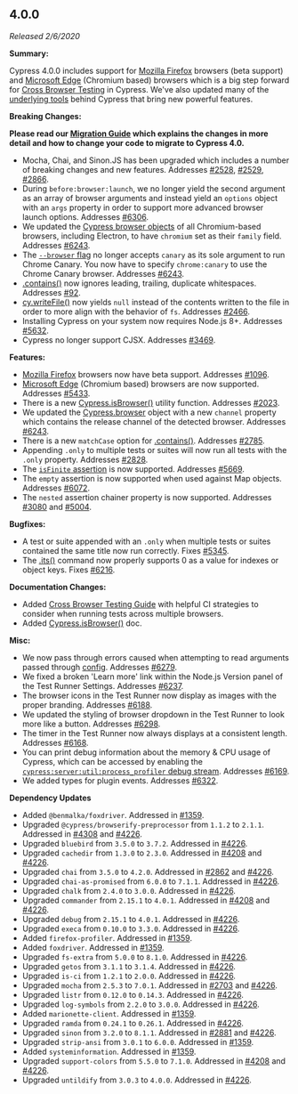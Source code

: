 ## 4.0.0

*Released 2/6/2020*

**Summary:**

Cypress 4.0.0 includes support for [Mozilla Firefox](https://www.mozilla.org/firefox/) browsers (beta support) and [Microsoft Edge](https://www.microsoft.com/edge) (Chromium based) browsers which is a big step forward for [Cross Browser Testing](/guides/guides/cross-browser-testing) in Cypress. We've also updated many of the [underlying tools](/guides/references/bundled-tools) behind Cypress that bring new powerful features.

**Breaking Changes:**

**<Icon name="exclamation-triangle" color="red"></Icon> Please read our [Migration Guide](/guides/references/migration-guide) which explains the changes in more detail and how to change your code to migrate to Cypress 4.0.**

- Mocha, Chai, and Sinon.JS has been upgraded which includes a number of breaking changes and new features. Addresses [#2528](https://github.com/cypress-io/cypress/issues/2528), [#2529](https://github.com/cypress-io/cypress/issues/2529), [#2866](https://github.com/cypress-io/cypress/issues/2866).
- During `before:browser:launch`, we no longer yield the second argument as an array of browser arguments and instead yield an `options` object with an `args` property in order to support more advanced browser launch options. Addresses [#6306](https://github.com/cypress-io/cypress/issues/6306).
- We updated the [Cypress browser objects](/api/plugins/browser-launch-api) of all Chromium-based browsers, including Electron, to have `chromium` set as their `family` field. Addresses [#6243](https://github.com/cypress-io/cypress/issues/6243).
- The [`--browser` flag](/guides/guides/command-line#cypress-run-browser-lt-browser-name-or-path-gt) no longer accepts `canary` as its sole argument to run Chrome Canary. You now have to specify `chrome:canary` to use the Chrome Canary browser. Addresses [#6243](https://github.com/cypress-io/cypress/issues/6243).
- [.contains()](/api/commands/contains) now ignores leading, trailing, duplicate whitespaces. Addresses [#92](https://github.com/cypress-io/cypress/issues/92).
- [cy.writeFile()](/api/commands/writefile) now yields `null` instead of the contents written to the file in order to more align with the behavior of `fs`. Addresses [#2466](https://github.com/cypress-io/cypress/issues/2466).
- Installing Cypress on your system now requires Node.js 8+. Addresses [#5632](https://github.com/cypress-io/cypress/issues/5632).
- Cypress no longer support CJSX. Addresses [#3469](https://github.com/cypress-io/cypress/issues/3469).

**Features:**

- [Mozilla Firefox](https://www.mozilla.org/firefox/) browsers now have beta support. Addresses [#1096](https://github.com/cypress-io/cypress/issues/1096).
- [Microsoft Edge](https://www.microsoft.com/edge) (Chromium based) browsers are now supported. Addresses [#5433](https://github.com/cypress-io/cypress/issues/5433).
- There is a new [Cypress.isBrowser()](/api/cypress-api/isbrowser) utility function. Addresses [#2023](https://github.com/cypress-io/cypress/issues/2023).
- We updated the [Cypress.browser](/api/cypress-api/browser) object with a new `channel` property which contains the release channel of the detected browser. Addresses [#6243](https://github.com/cypress-io/cypress/issues/6243).
- There is a new `matchCase` option for [.contains()](/api/commands/contains). Addresses [#2785](https://github.com/cypress-io/cypress/issues/2785).
- Appending `.only` to multiple tests or suites will now run all tests with the `.only` property. Addresses [#2828](https://github.com/cypress-io/cypress/issues/2828).
- The [`isFinite` assertion](/guides/references/assertions) is now supported. Addresses [#5669](https://github.com/cypress-io/cypress/issues/5669).
- The `empty` assertion is now supported when used against Map objects. Addresses [#6072](https://github.com/cypress-io/cypress/issues/6072).
- The `nested` assertion chainer property is now supported. Addresses [#3080](https://github.com/cypress-io/cypress/issues/3080) and [#5004](https://github.com/cypress-io/cypress/issues/5004).

**Bugfixes:**

- A test or suite appended with an `.only` when multiple tests or suites contained the same title now run correctly. Fixes [#5345](https://github.com/cypress-io/cypress/issues/5345).
- The [.its()](/api/commands/its) command now properly supports 0 as a value for indexes or object keys. Fixes [#6216](https://github.com/cypress-io/cypress/issues/6216).

**Documentation Changes:**

- Added [Cross Browser Testing Guide](/guides/guides/cross-browser-testing) with helpful CI strategies to consider when running tests across multiple browsers.
- Added [Cypress.isBrowser()](/api/cypress-api/isbrowser) doc.

**Misc:**

- We now pass through errors caused when attempting to read arguments passed through [config](/api/plugins/configuration-api). Addresses [#6279](https://github.com/cypress-io/cypress/issues/6279).
- We fixed a broken 'Learn more' link within the Node.js Version panel of the Test Runner Settings. Addresses [#6237](https://github.com/cypress-io/cypress/issues/6237).
- The browser icons in the Test Runner now display as images with the proper branding. Addresses [#6188](https://github.com/cypress-io/cypress/issues/6188).
- We updated the styling of browser dropdown in the Test Runner to look more like a button. Addresses [#6298](https://github.com/cypress-io/cypress/issues/6298).
- The timer in the Test Runner now always displays at a consistent length. Addresses [#6168](https://github.com/cypress-io/cypress/issues/6168).
- You can print debug information about the memory & CPU usage of Cypress, which can be accessed by enabling the [`cypress:server:util:process_profiler` debug stream](/guides/references/troubleshooting#Log-memory-and-CPU-usage). Addresses [#6169](https://github.com/cypress-io/cypress/issues/6169).
- We added types for plugin events. Addresses [#6322](https://github.com/cypress-io/cypress/issues/6322).

**Dependency Updates**

- Added `@benmalka/foxdriver`. Addressed in [#1359](https://github.com/cypress-io/cypress/pull/1359).
- Upgraded `@cypress/browserify-preprocessor` from `1.1.2` to `2.1.1`. Addressed in [#4308](https://github.com/cypress-io/cypress/pull/4308) and [#4226](https://github.com/cypress-io/cypress/pull/4226).
- Upgraded `bluebird` from `3.5.0` to `3.7.2`. Addressed in [#4226](https://github.com/cypress-io/cypress/pull/4226).
- Upgraded `cachedir` from `1.3.0` to `2.3.0`. Addressed in [#4208](https://github.com/cypress-io/cypress/pull/4208) and [#4226](https://github.com/cypress-io/cypress/pull/4226).
- Upgraded `chai` from `3.5.0` to `4.2.0`. Addressed in [#2862](https://github.com/cypress-io/cypress/pull/2862) and [#4226](https://github.com/cypress-io/cypress/pull/4226).
- Upgraded `chai-as-promised` from `6.0.0` to `7.1.1`. Addressed in [#4226](https://github.com/cypress-io/cypress/pull/4226).
- Upgraded `chalk` from `2.4.0` to `3.0.0`. Addressed in [#4226](https://github.com/cypress-io/cypress/pull/4226).
- Upgraded `commander` from `2.15.1` to `4.0.1`. Addressed in [#4208](https://github.com/cypress-io/cypress/pull/4208) and [#4226](https://github.com/cypress-io/cypress/pull/4226).
- Upgraded `debug` from `2.15.1` to `4.0.1`. Addressed in [#4226](https://github.com/cypress-io/cypress/pull/4226).
- Upgraded `execa` from `0.10.0` to `3.3.0`. Addressed in [#4226](https://github.com/cypress-io/cypress/pull/4226).
- Added `firefox-profiler`. Addressed in [#1359](https://github.com/cypress-io/cypress/pull/1359).
- Added `foxdriver`. Addressed in [#1359](https://github.com/cypress-io/cypress/pull/1359).
- Upgraded `fs-extra` from `5.0.0` to `8.1.0`. Addressed in [#4226](https://github.com/cypress-io/cypress/pull/4226).
- Upgraded `getos` from `3.1.1` to `3.1.4`. Addressed in [#4226](https://github.com/cypress-io/cypress/pull/4226).
- Upgraded `is-ci` from `1.2.1` to `2.0.0`. Addressed in [#4226](https://github.com/cypress-io/cypress/pull/4226).
- Upgraded `mocha` from `2.5.3` to `7.0.1`. Addressed in [#2703](https://github.com/cypress-io/cypress/pull/2703) and [#4226](https://github.com/cypress-io/cypress/pull/4226).
- Upgraded `listr` from `0.12.0` to `0.14.3`. Addressed in [#4226](https://github.com/cypress-io/cypress/pull/4226).
- Upgraded `log-symbols` from `2.2.0` to `3.0.0`. Addressed in [#4226](https://github.com/cypress-io/cypress/pull/4226).
- Added `marionette-client`. Addressed in [#1359](https://github.com/cypress-io/cypress/pull/1359).
- Upgraded `ramda` from `0.24.1` to `0.26.1`. Addressed in [#4226](https://github.com/cypress-io/cypress/pull/4226).
- Upgraded `sinon` from `3.2.0` to `8.1.1`. Addressed in [#2881](https://github.com/cypress-io/cypress/pull/2881) and [#4226](https://github.com/cypress-io/cypress/pull/4226).
- Upgraded `strip-ansi` from `3.0.1` to `6.0.0`. Addressed in [#1359](https://github.com/cypress-io/cypress/pull/1359).
- Added `systeminformation`. Addressed in [#1359](https://github.com/cypress-io/cypress/pull/1359).
- Upgraded `support-colors` from `5.5.0` to `7.1.0`. Addressed in [#4208](https://github.com/cypress-io/cypress/pull/4208) and [#4226](https://github.com/cypress-io/cypress/pull/4226).
- Upgraded `untildify` from `3.0.3` to `4.0.0`. Addressed in [#4226](https://github.com/cypress-io/cypress/pull/4226).

